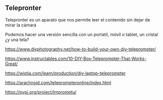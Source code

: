 ## Telepronter

Telepronter es un aparato que nos permite leer el contenido sin dejar de mirar  la cámara

Podemos hacer una versión sencilla con un portatil, móvil o tablet, un cristal ¿y una tela?

https://www.diyphotography.net/how-to-build-your-own-diy-teleprompter/


https://www.instructables.com/10-DIY-Box-Teleprompter-That-Works-Great/

https://wistia.com/learn/production/diy-laptop-teleprompter

https://arachnoid.com/teleprompteronline/index.html

https://pypi.org/project/Impromptu/

